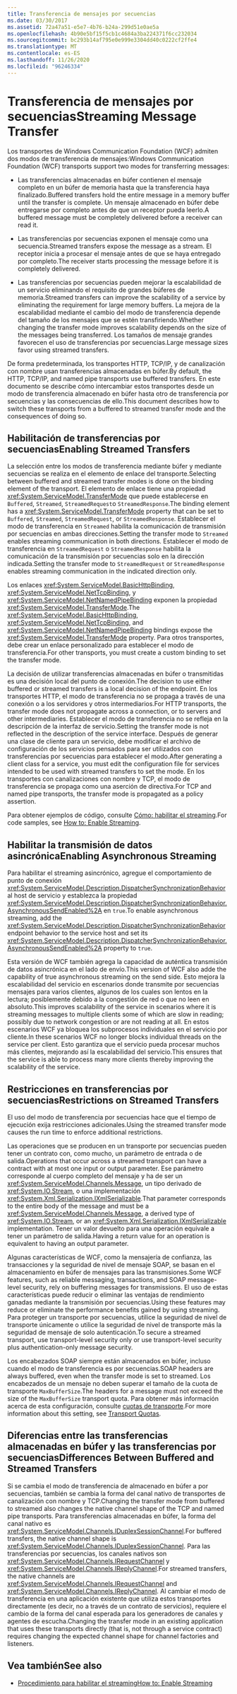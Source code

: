 ```yaml
---
title: Transferencia de mensajes por secuencias
ms.date: 03/30/2017
ms.assetid: 72a47a51-e5e7-4b76-b24a-299d51e0ae5a
ms.openlocfilehash: 4b90e5bf15f5cb1c4684a3ba224371f6cc232034
ms.sourcegitcommit: bc293b14af795e0e999e3304dd40c0222cf2ffe4
ms.translationtype: MT
ms.contentlocale: es-ES
ms.lasthandoff: 11/26/2020
ms.locfileid: "96246334"
---
```

# <a name="streaming-message-transfer"></a><span data-ttu-id="e207a-102">Transferencia de mensajes por secuencias</span><span class="sxs-lookup"><span data-stu-id="e207a-102">Streaming Message Transfer</span></span>

<span data-ttu-id="e207a-103">Los transportes de Windows Communication Foundation (WCF) admiten dos modos de transferencia de mensajes:</span><span class="sxs-lookup"><span data-stu-id="e207a-103">Windows Communication Foundation (WCF) transports support two modes for transferring messages:</span></span>  
  
- <span data-ttu-id="e207a-104">Las transferencias almacenadas en búfer contienen el mensaje completo en un búfer de memoria hasta que la transferencia haya finalizado.</span><span class="sxs-lookup"><span data-stu-id="e207a-104">Buffered transfers hold the entire message in a memory buffer until the transfer is complete.</span></span> <span data-ttu-id="e207a-105">Un mensaje almacenado en búfer debe entregarse por completo antes de que un receptor pueda leerlo.</span><span class="sxs-lookup"><span data-stu-id="e207a-105">A buffered message must be completely delivered before a receiver can read it.</span></span>  
  
- <span data-ttu-id="e207a-106">Las transferencias por secuencias exponen el mensaje como una secuencia.</span><span class="sxs-lookup"><span data-stu-id="e207a-106">Streamed transfers expose the message as a stream.</span></span> <span data-ttu-id="e207a-107">El receptor inicia a procesar el mensaje antes de que se haya entregado por completo.</span><span class="sxs-lookup"><span data-stu-id="e207a-107">The receiver starts processing the message before it is completely delivered.</span></span>  
  
- <span data-ttu-id="e207a-108">Las transferencias por secuencias pueden mejorar la escalabilidad de un servicio eliminando el requisito de grandes búferes de memoria.</span><span class="sxs-lookup"><span data-stu-id="e207a-108">Streamed transfers can improve the scalability of a service by eliminating the requirement for large memory buffers.</span></span> <span data-ttu-id="e207a-109">La mejora de la escalabilidad mediante el cambio del modo de transferencia depende del tamaño de los mensajes que se estén transfiriendo.</span><span class="sxs-lookup"><span data-stu-id="e207a-109">Whether changing the transfer mode improves scalability depends on the size of the messages being transferred.</span></span> <span data-ttu-id="e207a-110">Los tamaños de mensaje grandes favorecen el uso de transferencias por secuencias.</span><span class="sxs-lookup"><span data-stu-id="e207a-110">Large message sizes favor using streamed transfers.</span></span>  
  
 <span data-ttu-id="e207a-111">De forma predeterminada, los transportes HTTP, TCP/IP, y de canalización con nombre usan transferencias almacenadas en búfer.</span><span class="sxs-lookup"><span data-stu-id="e207a-111">By default, the HTTP, TCP/IP, and named pipe transports use buffered transfers.</span></span> <span data-ttu-id="e207a-112">En este documento se describe cómo intercambiar estos transportes desde un modo de transferencia almacenado en búfer hasta otro de transferencia por secuencias y las consecuencias de ello.</span><span class="sxs-lookup"><span data-stu-id="e207a-112">This document describes how to switch these transports from a buffered to streamed transfer mode and the consequences of doing so.</span></span>  
  
## <a name="enabling-streamed-transfers"></a><span data-ttu-id="e207a-113">Habilitación de transferencias por secuencias</span><span class="sxs-lookup"><span data-stu-id="e207a-113">Enabling Streamed Transfers</span></span>  

 <span data-ttu-id="e207a-114">La selección entre los modos de transferencia mediante búfer y mediante secuencias se realiza en el elemento de enlace del transporte.</span><span class="sxs-lookup"><span data-stu-id="e207a-114">Selecting between buffered and streamed transfer modes is done on the binding element of the transport.</span></span> <span data-ttu-id="e207a-115">El elemento de enlace tiene una propiedad <xref:System.ServiceModel.TransferMode> que puede establecerse en `Buffered`, `Streamed`, `StreamedRequest`o `StreamedResponse`.</span><span class="sxs-lookup"><span data-stu-id="e207a-115">The binding element has a <xref:System.ServiceModel.TransferMode> property that can be set to `Buffered`, `Streamed`, `StreamedRequest`, or `StreamedResponse`.</span></span> <span data-ttu-id="e207a-116">Establecer el modo de transferencia en `Streamed` habilita la comunicación de transmisión por secuencias en ambas direcciones.</span><span class="sxs-lookup"><span data-stu-id="e207a-116">Setting the transfer mode to `Streamed` enables streaming communication in both directions.</span></span> <span data-ttu-id="e207a-117">Establecer el modo de transferencia en `StreamedRequest` o `StreamedResponse` habilita la comunicación de la transmisión por secuencias solo en la dirección indicada.</span><span class="sxs-lookup"><span data-stu-id="e207a-117">Setting the transfer mode to `StreamedRequest` or `StreamedResponse` enables streaming communication in the indicated direction only.</span></span>  
  
 <span data-ttu-id="e207a-118">Los enlaces <xref:System.ServiceModel.BasicHttpBinding>, <xref:System.ServiceModel.NetTcpBinding>, y <xref:System.ServiceModel.NetNamedPipeBinding> exponen la propiedad <xref:System.ServiceModel.TransferMode>.</span><span class="sxs-lookup"><span data-stu-id="e207a-118">The <xref:System.ServiceModel.BasicHttpBinding>, <xref:System.ServiceModel.NetTcpBinding>, and <xref:System.ServiceModel.NetNamedPipeBinding> bindings expose the <xref:System.ServiceModel.TransferMode> property.</span></span> <span data-ttu-id="e207a-119">Para otros transportes, debe crear un enlace personalizado para establecer el modo de transferencia.</span><span class="sxs-lookup"><span data-stu-id="e207a-119">For other transports, you must create a custom binding to set the transfer mode.</span></span>  
  
 <span data-ttu-id="e207a-120">La decisión de utilizar transferencias almacenadas en búfer o transmitidas es una decisión local del punto de conexión.</span><span class="sxs-lookup"><span data-stu-id="e207a-120">The decision to use either buffered or streamed transfers is a local decision of the endpoint.</span></span> <span data-ttu-id="e207a-121">En los transportes HTTP, el modo de transferencia no se propaga a través de una conexión o a los servidores y otros intermediarios.</span><span class="sxs-lookup"><span data-stu-id="e207a-121">For HTTP transports, the transfer mode does not propagate across a connection, or to servers and other intermediaries.</span></span> <span data-ttu-id="e207a-122">Establecer el modo de transferencia no se refleja en la descripción de la interfaz de servicio.</span><span class="sxs-lookup"><span data-stu-id="e207a-122">Setting the transfer mode is not reflected in the description of the service interface.</span></span> <span data-ttu-id="e207a-123">Después de generar una clase de cliente para un servicio, debe modificar el archivo de configuración de los servicios pensados para ser utilizados con transferencias por secuencias para establecer el modo.</span><span class="sxs-lookup"><span data-stu-id="e207a-123">After generating a client class for a service, you must edit the configuration file for services intended to be used with streamed transfers to set the mode.</span></span> <span data-ttu-id="e207a-124">En los transportes con canalizaciones con nombre y TCP, el modo de transferencia se propaga como una aserción de directiva.</span><span class="sxs-lookup"><span data-stu-id="e207a-124">For TCP and named pipe transports, the transfer mode is propagated as a policy assertion.</span></span>  
  
 <span data-ttu-id="e207a-125">Para obtener ejemplos de código, consulte [Cómo: habilitar el streaming](how-to-enable-streaming.md).</span><span class="sxs-lookup"><span data-stu-id="e207a-125">For code samples, see [How to: Enable Streaming](how-to-enable-streaming.md).</span></span>  
  
## <a name="enabling-asynchronous-streaming"></a><span data-ttu-id="e207a-126">Habilitar la transmisión de datos asincrónica</span><span class="sxs-lookup"><span data-stu-id="e207a-126">Enabling Asynchronous Streaming</span></span>  

 <span data-ttu-id="e207a-127">Para habilitar el streaming asincrónico, agregue el comportamiento de punto de conexión <xref:System.ServiceModel.Description.DispatcherSynchronizationBehavior> al host de servicio y establezca la propiedad <xref:System.ServiceModel.Description.DispatcherSynchronizationBehavior.AsynchronousSendEnabled%2A> en `true`.</span><span class="sxs-lookup"><span data-stu-id="e207a-127">To enable asynchronous streaming, add the  <xref:System.ServiceModel.Description.DispatcherSynchronizationBehavior> endpoint behavior to the service host and set its <xref:System.ServiceModel.Description.DispatcherSynchronizationBehavior.AsynchronousSendEnabled%2A> property to `true`.</span></span>  
  
 <span data-ttu-id="e207a-128">Esta versión de WCF también agrega la capacidad de auténtica transmisión de datos asincrónica en el lado de envío.</span><span class="sxs-lookup"><span data-stu-id="e207a-128">This version of WCF also adde the capability of true asynchronous streaming on the send side.</span></span> <span data-ttu-id="e207a-129">Esto mejora la escalabilidad del servicio en escenarios donde transmite por secuencias mensajes para varios clientes, algunos de los cuales son lentos en la lectura; posiblemente debido a la congestión de red o que no leen en absoluto.</span><span class="sxs-lookup"><span data-stu-id="e207a-129">This improves scalability of the service in scenarios where it is streaming messages to multiple clients some of which are slow in reading; possibly due to network congestion or are not reading at all.</span></span> <span data-ttu-id="e207a-130">En estos escenarios WCF ya bloquea los subprocesos individuales en el servicio por cliente.</span><span class="sxs-lookup"><span data-stu-id="e207a-130">In these scenarios WCF no longer blocks individual threads on the service per client.</span></span> <span data-ttu-id="e207a-131">Esto garantiza que el servicio pueda procesar muchos más clientes, mejorando así la escalabilidad del servicio.</span><span class="sxs-lookup"><span data-stu-id="e207a-131">This ensures that the service is able to process many more clients thereby improving the scalability of the service.</span></span>  
  
## <a name="restrictions-on-streamed-transfers"></a><span data-ttu-id="e207a-132">Restricciones en transferencias por secuencias</span><span class="sxs-lookup"><span data-stu-id="e207a-132">Restrictions on Streamed Transfers</span></span>  

 <span data-ttu-id="e207a-133">El uso del modo de transferencia por secuencias hace que el tiempo de ejecución exija restricciones adicionales.</span><span class="sxs-lookup"><span data-stu-id="e207a-133">Using the streamed transfer mode causes the run time to enforce additional restrictions.</span></span>  
  
 <span data-ttu-id="e207a-134">Las operaciones que se producen en un transporte por secuencias pueden tener un contrato con, como mucho, un parámetro de entrada o de salida.</span><span class="sxs-lookup"><span data-stu-id="e207a-134">Operations that occur across a streamed transport can have a contract with at most one input or output parameter.</span></span> <span data-ttu-id="e207a-135">Ese parámetro corresponde al cuerpo completo del mensaje y ha de ser un <xref:System.ServiceModel.Channels.Message>, un tipo derivado de <xref:System.IO.Stream>, o una implementación <xref:System.Xml.Serialization.IXmlSerializable>.</span><span class="sxs-lookup"><span data-stu-id="e207a-135">That parameter corresponds to the entire body of the message and must be a <xref:System.ServiceModel.Channels.Message>, a derived type of <xref:System.IO.Stream>, or an <xref:System.Xml.Serialization.IXmlSerializable> implementation.</span></span> <span data-ttu-id="e207a-136">Tener un valor devuelto para una operación equivale a tener un parámetro de salida.</span><span class="sxs-lookup"><span data-stu-id="e207a-136">Having a return value for an operation is equivalent to having an output parameter.</span></span>  
  
 <span data-ttu-id="e207a-137">Algunas características de WCF, como la mensajería de confianza, las transacciones y la seguridad de nivel de mensaje SOAP, se basan en el almacenamiento en búfer de mensajes para las transmisiones.</span><span class="sxs-lookup"><span data-stu-id="e207a-137">Some WCF features, such as reliable messaging, transactions, and SOAP message-level security, rely on buffering messages for transmissions.</span></span> <span data-ttu-id="e207a-138">El uso de estas características puede reducir o eliminar las ventajas de rendimiento ganadas mediante la transmisión por secuencias.</span><span class="sxs-lookup"><span data-stu-id="e207a-138">Using these features may reduce or eliminate the performance benefits gained by using streaming.</span></span> <span data-ttu-id="e207a-139">Para proteger un transporte por secuencias, utilice la seguridad de nivel de transporte únicamente o utilice la seguridad de nivel de transporte más la seguridad de mensaje de solo autenticación.</span><span class="sxs-lookup"><span data-stu-id="e207a-139">To secure a streamed transport, use transport-level security only or use transport-level security plus authentication-only message security.</span></span>  
  
 <span data-ttu-id="e207a-140">Los encabezados SOAP siempre están almacenados en búfer, incluso cuando el modo de transferencia es por secuencias.</span><span class="sxs-lookup"><span data-stu-id="e207a-140">SOAP headers are always buffered, even when the transfer mode is set to streamed.</span></span> <span data-ttu-id="e207a-141">Los encabezados de un mensaje no deben superar el tamaño de la cuota de transporte `MaxBufferSize`.</span><span class="sxs-lookup"><span data-stu-id="e207a-141">The headers for a message must not exceed the size of the `MaxBufferSize` transport quota.</span></span> <span data-ttu-id="e207a-142">Para obtener más información acerca de esta configuración, consulte [cuotas de transporte](transport-quotas.md).</span><span class="sxs-lookup"><span data-stu-id="e207a-142">For more information about this setting, see [Transport Quotas](transport-quotas.md).</span></span>  
  
## <a name="differences-between-buffered-and-streamed-transfers"></a><span data-ttu-id="e207a-143">Diferencias entre las transferencias almacenadas en búfer y las transferencias por secuencias</span><span class="sxs-lookup"><span data-stu-id="e207a-143">Differences Between Buffered and Streamed Transfers</span></span>  

 <span data-ttu-id="e207a-144">Si se cambia el modo de transferencia de almacenado en búfer a por secuencias, también se cambia la forma del canal nativo de transportes de canalización con nombre y TCP.</span><span class="sxs-lookup"><span data-stu-id="e207a-144">Changing the transfer mode from buffered to streamed also changes the native channel shape of the TCP and named pipe transports.</span></span> <span data-ttu-id="e207a-145">Para transferencias almacenadas en búfer, la forma del canal nativo es <xref:System.ServiceModel.Channels.IDuplexSessionChannel>.</span><span class="sxs-lookup"><span data-stu-id="e207a-145">For buffered transfers, the native channel shape is <xref:System.ServiceModel.Channels.IDuplexSessionChannel>.</span></span> <span data-ttu-id="e207a-146">Para las transferencias por secuencias, los canales nativos son <xref:System.ServiceModel.Channels.IRequestChannel> y <xref:System.ServiceModel.Channels.IReplyChannel>.</span><span class="sxs-lookup"><span data-stu-id="e207a-146">For streamed transfers, the native channels are <xref:System.ServiceModel.Channels.IRequestChannel> and <xref:System.ServiceModel.Channels.IReplyChannel>.</span></span> <span data-ttu-id="e207a-147">Al cambiar el modo de transferencia en una aplicación existente que utiliza estos transportes directamente (es decir, no a través de un contrato de servicios), requiere el cambio de la forma del canal esperada para los generadores de canales y agentes de escucha.</span><span class="sxs-lookup"><span data-stu-id="e207a-147">Changing the transfer mode in an existing application that uses these transports directly (that is, not through a service contract) requires changing the expected channel shape for channel factories and listeners.</span></span>  
  
## <a name="see-also"></a><span data-ttu-id="e207a-148">Vea también</span><span class="sxs-lookup"><span data-stu-id="e207a-148">See also</span></span>

- [<span data-ttu-id="e207a-149">Procedimiento para habilitar el streaming</span><span class="sxs-lookup"><span data-stu-id="e207a-149">How to: Enable Streaming</span></span>](how-to-enable-streaming.md)
